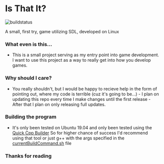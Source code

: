 # Is That It?
![buildstatus](https://travis-ci.com/AnzoDK/Isthatit.svg?branch=master)

A small, first try, game utilizing SDL, developed on Linux

### What even is this...
- This is a small project serving as my entry point into game development. I want to use this project as a way to really get into how you develop games.

### Why should I care?
- You really shouldn't, but I would be happy to recieve help in the form of pointing out, where my code is terrible (cuz it's going to be...) - I plan on updating this repo every time I make changes until the first release - After that I plan on only releasing full updates.

### Building the program

- It's only been tested on Ubuntu 19.04 and only been tested using the [Quick Cpp Builder](https://github.com/stuckedstudio/quick-cpp-builder) So for higher chance of success I'd recommend using that tool or just g++ with the args specified in the [currentBuildCommand.sh](https://github.com/stuckedstudio/Isthatit/blob/master/currentBuildCommand.sh) file

### Thanks for reading
